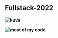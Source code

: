 

<b><h2>**Fullstack-2022**</h2><b>

  
![kuva](https://user-images.githubusercontent.com/99166139/159218855-f20f9252-42d6-45ce-aa17-1dde632f5abd.png)  

  

![most of my code](https://user-images.githubusercontent.com/99166139/162619261-530699b8-3d7b-43aa-9dea-448e3b866685.png)
